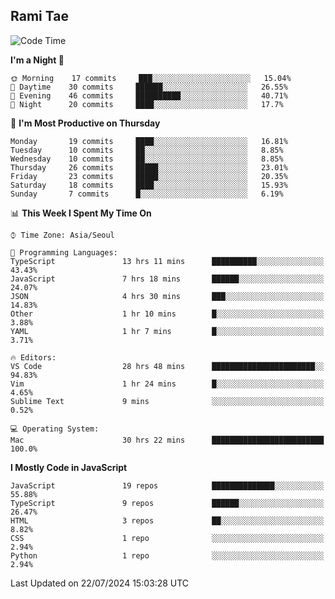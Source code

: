 ## Rami Tae

<!--START_SECTION:waka-->
![Code Time](http://img.shields.io/badge/Code%20Time-1%2C492%20hrs%2012%20mins-blue)

**I'm a Night 🦉** 

```text
🌞 Morning    17 commits     ███░░░░░░░░░░░░░░░░░░░░░░   15.04% 
🌆 Daytime    30 commits     ██████░░░░░░░░░░░░░░░░░░░   26.55% 
🌃 Evening    46 commits     ██████████░░░░░░░░░░░░░░░   40.71% 
🌙 Night      20 commits     ████░░░░░░░░░░░░░░░░░░░░░   17.7%

```
📅 **I'm Most Productive on Thursday** 

```text
Monday       19 commits     ████░░░░░░░░░░░░░░░░░░░░░   16.81% 
Tuesday      10 commits     ██░░░░░░░░░░░░░░░░░░░░░░░   8.85% 
Wednesday    10 commits     ██░░░░░░░░░░░░░░░░░░░░░░░   8.85% 
Thursday     26 commits     █████░░░░░░░░░░░░░░░░░░░░   23.01% 
Friday       23 commits     █████░░░░░░░░░░░░░░░░░░░░   20.35% 
Saturday     18 commits     ████░░░░░░░░░░░░░░░░░░░░░   15.93% 
Sunday       7 commits      █░░░░░░░░░░░░░░░░░░░░░░░░   6.19%

```


📊 **This Week I Spent My Time On** 

```text
⌚︎ Time Zone: Asia/Seoul

💬 Programming Languages: 
TypeScript               13 hrs 11 mins      ██████████░░░░░░░░░░░░░░░   43.43% 
JavaScript               7 hrs 18 mins       ██████░░░░░░░░░░░░░░░░░░░   24.07% 
JSON                     4 hrs 30 mins       ███░░░░░░░░░░░░░░░░░░░░░░   14.83% 
Other                    1 hr 10 mins        █░░░░░░░░░░░░░░░░░░░░░░░░   3.88% 
YAML                     1 hr 7 mins         █░░░░░░░░░░░░░░░░░░░░░░░░   3.71%

🔥 Editors: 
VS Code                  28 hrs 48 mins      ███████████████████████░░   94.83% 
Vim                      1 hr 24 mins        █░░░░░░░░░░░░░░░░░░░░░░░░   4.65% 
Sublime Text             9 mins              ░░░░░░░░░░░░░░░░░░░░░░░░░   0.52%

💻 Operating System: 
Mac                      30 hrs 22 mins      █████████████████████████   100.0%

```

**I Mostly Code in JavaScript** 

```text
JavaScript               19 repos            ██████████████░░░░░░░░░░░   55.88% 
TypeScript               9 repos             ██████░░░░░░░░░░░░░░░░░░░   26.47% 
HTML                     3 repos             ██░░░░░░░░░░░░░░░░░░░░░░░   8.82% 
CSS                      1 repo              ░░░░░░░░░░░░░░░░░░░░░░░░░   2.94% 
Python                   1 repo              ░░░░░░░░░░░░░░░░░░░░░░░░░   2.94%

```



 Last Updated on 22/07/2024 15:03:28 UTC
<!--END_SECTION:waka-->
